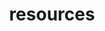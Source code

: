 ---
layout: page
title: resources
nav: true
nav_order: 3
dropdown: true
children: 
    - title: repositories
      permalink: /repositories/
    - title: divider
    - title: fellowships
      permalink: /fellowships/
---